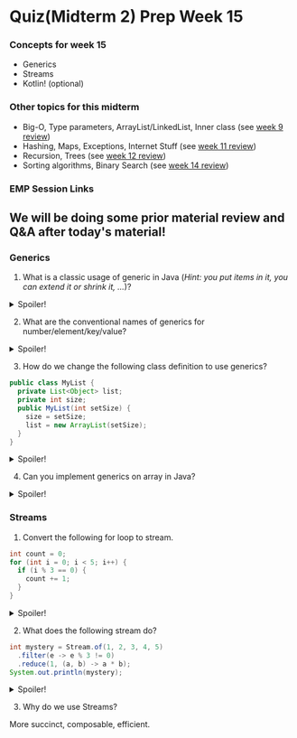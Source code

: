 # Quiz(Midterm 2) Prep Week 15

### Concepts for week 15
  * Generics
  * Streams
  * Kotlin! (optional)

### Other topics for this midterm
  * Big-O, Type parameters, ArrayList/LinkedList, Inner class (see [week 9 review](https://github.com/c5shen/CS125Fall20QuizPrep/blob/master/week9/week9.md))
  * Hashing, Maps, Exceptions, Internet Stuff (see [week 11 review](https://github.com/c5shen/CS125Fall20QuizPrep/blob/master/week11/week11.md))
  * Recursion, Trees (see [week 12 review](https://github.com/c5shen/CS125Fall20QuizPrep/blob/master/week12/week12.pdf))
  * Sorting algorithms, Binary Search (see [week 14 review](https://github.com/c5shen/CS125Fall20QuizPrep/blob/master/week14/week14.md))

### EMP Session Links


## We will be doing some prior material review and Q&A after today's material!


### Generics
1. What is a classic usage of generic in Java (_Hint: you put items in it, you can extend it or shrink it, ..._)?
<details>
  <summary>Spoiler!</summary>
  List
</details>

2. What are the conventional names of generics for number/element/key/value?
<details>
  <summary>Spoiler!</summary>
  N for number, E for element, K/V for key and value (in maps)
</details>

3. How do we change the following class definition to use generics?
```Java
public class MyList {
  private List<Object> list;
  private int size;
  public MyList(int setSize) {
    size = setSize;
    list = new ArrayList(setSize);
  }
}
```
<details>
  <summary>Spoiler!</summary>

```java
public class MyList<E> {
  private List<E> list;
  private int size;
  public MyList(int setSize) {
    size = setSize;
    list = new ArrayList(setSize);
  }
}
```
</details>

4. Can you implement generics on array in Java?
<details>
<summary>Spoiler!</summary>
No! Java array needs to have a specific type.
</details>


### Streams
1. Convert the following for loop to stream.
```java
int count = 0;
for (int i = 0; i < 5; i++) {
  if (i % 3 == 0) {
    count += 1;
  }
}
```
<details>
<summary>Spoiler!</summary>

```Java
int count = Stream.of(1, 2, 3, 4, 5)
  .filter(e -> e % 3 == 0)
  .count();
```
</details>

2. What does the following stream do?
```Java
int mystery = Stream.of(1, 2, 3, 4, 5)
  .filter(e -> e % 3 != 0)
  .reduce(1, (a, b) -> a * b);
System.out.println(mystery);
```
<details>
<summary>Spoiler!</summary>
It returns the product of all the inputs that are not multiples of 3, which is 40.
</details>

3. Why do we use Streams?

More succinct, composable, efficient.
